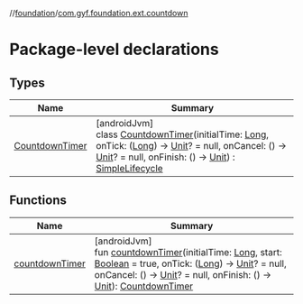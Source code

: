 //[foundation](../../index.md)/[com.gyf.foundation.ext.countdown](index.md)

# Package-level declarations

## Types

| Name | Summary |
|---|---|
| [CountdownTimer](-countdown-timer/index.md) | [androidJvm]<br>class [CountdownTimer](-countdown-timer/index.md)(initialTime: [Long](https://kotlinlang.org/api/core/kotlin-stdlib/kotlin/-long/index.html), onTick: ([Long](https://kotlinlang.org/api/core/kotlin-stdlib/kotlin/-long/index.html)) -&gt; [Unit](https://kotlinlang.org/api/core/kotlin-stdlib/kotlin/-unit/index.html)? = null, onCancel: () -&gt; [Unit](https://kotlinlang.org/api/core/kotlin-stdlib/kotlin/-unit/index.html)? = null, onFinish: () -&gt; [Unit](https://kotlinlang.org/api/core/kotlin-stdlib/kotlin/-unit/index.html)) : [SimpleLifecycle](../com.gyf.foundation.lifecycle/-simple-lifecycle/index.md) |

## Functions

| Name | Summary |
|---|---|
| [countdownTimer](countdown-timer.md) | [androidJvm]<br>fun [countdownTimer](countdown-timer.md)(initialTime: [Long](https://kotlinlang.org/api/core/kotlin-stdlib/kotlin/-long/index.html), start: [Boolean](https://kotlinlang.org/api/core/kotlin-stdlib/kotlin/-boolean/index.html) = true, onTick: ([Long](https://kotlinlang.org/api/core/kotlin-stdlib/kotlin/-long/index.html)) -&gt; [Unit](https://kotlinlang.org/api/core/kotlin-stdlib/kotlin/-unit/index.html)? = null, onCancel: () -&gt; [Unit](https://kotlinlang.org/api/core/kotlin-stdlib/kotlin/-unit/index.html)? = null, onFinish: () -&gt; [Unit](https://kotlinlang.org/api/core/kotlin-stdlib/kotlin/-unit/index.html)): [CountdownTimer](-countdown-timer/index.md) |